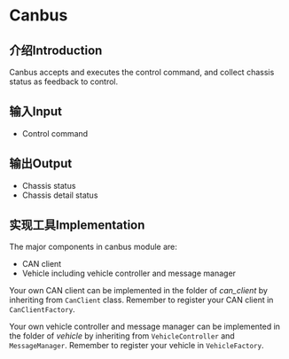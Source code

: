 # Canbus

## 介绍Introduction
  Canbus accepts and executes the control command, and collect chassis status as feedback to control.

## 输入Input
  * Control command

## 输出Output
  * Chassis status
  * Chassis detail status

## 实现工具Implementation
  The major components in canbus module are:
  * CAN client
  * Vehicle including vehicle controller and message manager

  
  Your own CAN client can be implemented in the folder of *can_client* by inheriting from `CanClient` class. Remember to register your CAN client in `CanClientFactory`.

  Your own vehicle controller and message manager can be implemented in the folder of *vehicle* by inheriting from `VehicleController` and `MessageManager`. Remember to register your vehicle in `VehicleFactory`.
